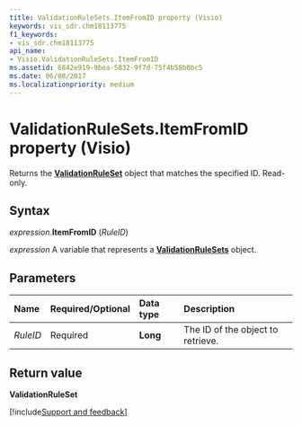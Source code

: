 ```yaml
---
title: ValidationRuleSets.ItemFromID property (Visio)
keywords: vis_sdr.chm18113775
f1_keywords:
- vis_sdr.chm18113775
api_name:
- Visio.ValidationRuleSets.ItemFromID
ms.assetid: 6842e919-9bea-5032-9f7d-75f4b58b0bc5
ms.date: 06/08/2017
ms.localizationpriority: medium
---
```



# ValidationRuleSets.ItemFromID property (Visio)

Returns the **[ValidationRuleSet](Visio.ValidationRuleSet.md)** object that matches the specified ID. Read-only.


## Syntax

_expression_.**ItemFromID** (_RuleID_)

_expression_ A variable that represents a **[ValidationRuleSets](Visio.ValidationRuleSets.md)** object.


## Parameters

|Name|Required/Optional|Data type|Description|
|:-----|:-----|:-----|:-----|
| _RuleID_|Required| **Long**|The ID of the object to retrieve.|

## Return value

**ValidationRuleSet**

[!include[Support and feedback](~/includes/feedback-boilerplate.md)]